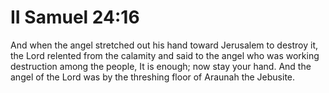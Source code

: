 # II Samuel 24:16

And when the angel stretched out his hand toward Jerusalem to destroy it, the Lord relented from the calamity and said to the angel who was working destruction among the people, It is enough; now stay your hand. And the angel of the Lord was by the threshing floor of Araunah the Jebusite.
